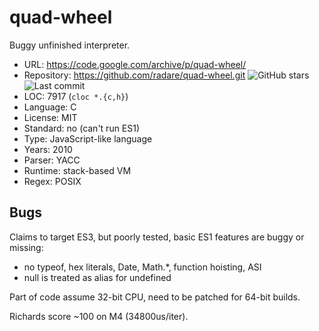 # quad-wheel

Buggy unfinished interpreter.

* URL:        https://code.google.com/archive/p/quad-wheel/
* Repository: https://github.com/radare/quad-wheel.git <img src="https://img.shields.io/github/stars/radare/quad-wheel?label=&style=flat-square" alt="GitHub stars" title="GitHub stars"><img src="https://img.shields.io/github/last-commit/radare/quad-wheel?label=&style=flat-square" alt="Last commit" title="Last commit">
* LOC:        7917 (`cloc *.{c,h}`)
* Language:   C
* License:    MIT
* Standard:   no (can't run ES1)
* Type:       JavaScript-like language
* Years:      2010
* Parser:     YACC
* Runtime:    stack-based VM
* Regex:      POSIX

## Bugs

Claims to target ES3, but poorly tested, basic ES1 features are buggy or missing:
  * no typeof, hex literals, Date, Math.\*, function hoisting, ASI
  * null is treated as alias for undefined

Part of code assume 32-bit CPU, need to be patched for 64-bit builds.

Richards score ~100 on M4 (34800us/iter).
